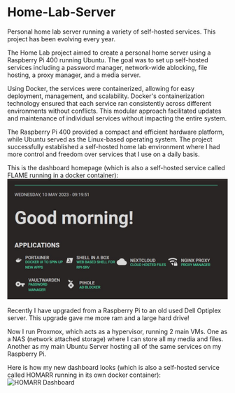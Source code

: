 # Home-Lab-Server
Personal home lab server running a variety of self-hosted services. This project has been evolving every year.

The Home Lab project aimed to create a personal home server using a Raspberry Pi 400 running Ubuntu. The goal was to set up self-hosted services including a password manager, network-wide ablocking, file hosting, a proxy manager, and a media server.

Using Docker, the services were containerized, allowing for easy deployment, management, and scalability. Docker's containerization technology ensured that each service ran consistently across different environments without conflicts. This modular approach facilitated updates and maintenance of individual services without impacting the entire system.

The Raspberry Pi 400 provided a compact and efficient hardware platform, while Ubuntu served as the Linux-based operating system. The project successfully established a self-hosted home lab environment where I had more control and freedom over services that I use on a daily basis. 

This is the dashboard homepage (which is also a self-hosted service called FLAME running in a docker container):
![FLAME Dashboard](https://github.com/VenkatKandhipati/Home-Lab-Server/blob/2293fc6896eec89ad39e6f25a6275a1286b19fad/Screenshot%202023-05-10%20092005.jpg)

Recently I have upgraded from a Raspberry Pi to an old used Dell Optiplex server. This upgrade gave me more ram and a large hard drive!

Now I run Proxmox, which acts as a hypervisor, running 2 main VMs. One as a NAS (network attached storage) where I can store all my media and files. Another as my main Ubuntu Server hosting all of the same services on my Raspberry Pi.

Here is how my new dashboard looks (which is also a self-hosted service called HOMARR running in its own docker container):
![HOMARR Dashboard]([https://github.com/VenkatKandhipati/Home-Lab-Server/blob/main/Screenshot%202024-02-01%20173707.jpeg)
